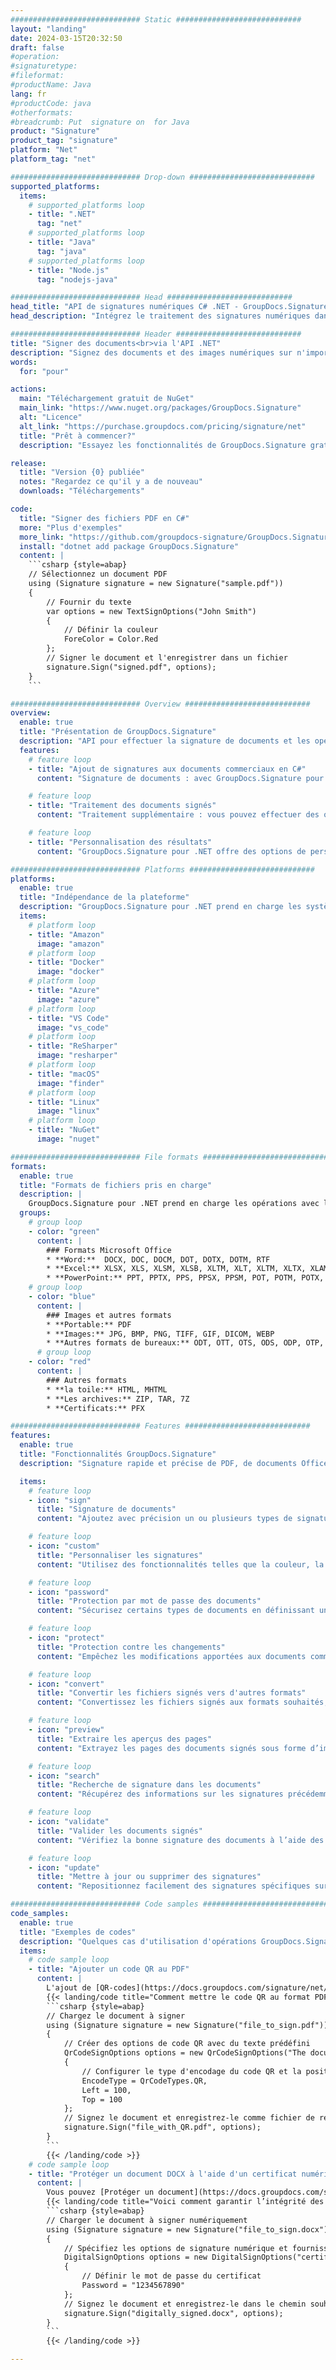 ```yaml
---
############################# Static ############################
layout: "landing"
date: 2024-03-15T20:32:50
draft: false
#operation: 
#signaturetype: 
#fileformat: 
#productName: Java
lang: fr
#productCode: java
#otherformats: 
#breadcrumb: Put  signature on  for Java
product: "Signature"
product_tag: "signature"
platform: "Net"
platform_tag: "net"

############################# Drop-down ############################
supported_platforms:
  items:
    # supported_platforms loop
    - title: ".NET"
      tag: "net"
    # supported_platforms loop
    - title: "Java"
      tag: "java"
    # supported_platforms loop
    - title: "Node.js"
      tag: "nodejs-java"

############################# Head ############################
head_title: "API de signatures numériques C# .NET - GroupDocs.Signature"
head_description: "Intégrez le traitement des signatures numériques dans vos applications .NET à l'aide de GroupDocs.Signature. Sécurisez vos fichiers avec des signatures rapidement et efficacement."

############################# Header ############################
title: "Signer des documents<br>via l'API .NET"
description: "Signez des documents et des images numériques sur n'importe quelle plate-forme à l'aide de nos API flexibles et de nos solutions basées sur des applications pour les programmeurs et les utilisateurs finaux."
words:
  for: "pour"

actions:
  main: "Téléchargement gratuit de NuGet"
  main_link: "https://www.nuget.org/packages/GroupDocs.Signature"
  alt: "Licence"
  alt_link: "https://purchase.groupdocs.com/pricing/signature/net"
  title: "Prêt à commencer?"
  description: "Essayez les fonctionnalités de GroupDocs.Signature gratuitement ou demandez une licence"

release:
  title: "Version {0} publiée"
  notes: "Regardez ce qu'il y a de nouveau"
  downloads: "Téléchargements"

code:
  title: "Signer des fichiers PDF en C#"
  more: "Plus d'exemples"
  more_link: "https://github.com/groupdocs-signature/GroupDocs.Signature-for-.NET"
  install: "dotnet add package GroupDocs.Signature"
  content: |
    ```csharp {style=abap}   
    // Sélectionnez un document PDF
    using (Signature signature = new Signature("sample.pdf"))
    {
        // Fournir du texte
        var options = new TextSignOptions("John Smith")
        {
            // Définir la couleur
            ForeColor = Color.Red
        };
        // Signer le document et l'enregistrer dans un fichier
        signature.Sign("signed.pdf", options);
    }
    ```

############################# Overview ############################
overview:
  enable: true
  title: "Présentation de GroupDocs.Signature"
  description: "API pour effectuer la signature de documents et les opérations associées dans les applications .NET"
  features:
    # feature loop
    - title: "Ajout de signatures aux documents commerciaux en C#"
      content: "Signature de documents : avec GroupDocs.Signature pour .NET, vous pouvez ajouter différents types de signatures, telles que du texte, des images, des codes-barres et des certificats numériques, aux documents PDF et Office. Cette API vous permet de signer vos documents avec presque n'importe quel type de données, y compris les métadonnées cachées."

    # feature loop
    - title: "Traitement des documents signés"
      content: "Traitement supplémentaire : vous pouvez effectuer des opérations puissantes sur des documents signés à l'aide de GroupDocs.Signature. Cela inclut la recherche de signatures existantes dans les documents commerciaux et leur vérification à l'aide de critères spécifiques. De plus, vous pouvez récupérer des informations sur le document et prévisualiser les pages via cette API .NET."

    # feature loop
    - title: "Personnalisation des résultats"
      content: "GroupDocs.Signature pour .NET offre des options de personnalisation étendues. Vous pouvez positionner avec précision les signatures n'importe où sur une page de document et ajuster leur apparence à l'aide de divers paramètres. De plus, cette API prend en charge l'enregistrement des documents traités dans un large éventail de formats pris en charge."

############################# Platforms ############################
platforms:
  enable: true
  title: "Indépendance de la plateforme"
  description: "GroupDocs.Signature pour .NET prend en charge les systèmes d'exploitation, frameworks et gestionnaires de packages suivants"
  items:
    # platform loop
    - title: "Amazon"
      image: "amazon"
    # platform loop
    - title: "Docker"
      image: "docker"
    # platform loop
    - title: "Azure"
      image: "azure"
    # platform loop
    - title: "VS Code"
      image: "vs_code"
    # platform loop
    - title: "ReSharper"
      image: "resharper"
    # platform loop
    - title: "macOS"
      image: "finder"
    # platform loop
    - title: "Linux"
      image: "linux"
    # platform loop
    - title: "NuGet"
      image: "nuget"

############################# File formats ############################
formats:
  enable: true
  title: "Formats de fichiers pris en charge"
  description: |
    GroupDocs.Signature pour .NET prend en charge les opérations avec les [formats de fichiers](https://docs.groupdocs.com/signature/net/supported-document-formats/) suivants.
  groups:
    # group loop
    - color: "green"
      content: |
        ### Formats Microsoft Office
        * **Word:**  DOCX, DOC, DOCM, DOT, DOTX, DOTM, RTF
        * **Excel:** XLSX, XLS, XLSM, XLSB, XLTM, XLT, XLTM, XLTX, XLAM, SXC, SpreadsheetML
        * **PowerPoint:** PPT, PPTX, PPS, PPSX, PPSM, POT, POTM, POTX, PPTM
    # group loop
    - color: "blue"
      content: |
        ### Images et autres formats
        * **Portable:** PDF
        * **Images:** JPG, BMP, PNG, TIFF, GIF, DICOM, WEBP
        * **Autres formats de bureaux:** ODT, OTT, OTS, ODS, ODP, OTP, ODG
      # group loop
    - color: "red"
      content: |
        ### Autres formats
        * **la toile:** HTML, MHTML
        * **Les archives:** ZIP, TAR, 7Z
        * **Certificats:** PFX

############################# Features ############################
features:
  enable: true
  title: "Fonctionnalités GroupDocs.Signature"
  description: "Signature rapide et précise de PDF, de documents Office et d'images"

  items:
    # feature loop
    - icon: "sign"
      title: "Signature de documents"
      content: "Ajoutez avec précision un ou plusieurs types de signatures pris en charge à n’importe quelle position spécifiée sur les documents commerciaux."

    # feature loop
    - icon: "custom"
      title: "Personnaliser les signatures"
      content: "Utilisez des fonctionnalités telles que la couleur, la police, la bordure, la rotation, etc., pour configurer l'apparence des signatures."

    # feature loop
    - icon: "password"
      title: "Protection par mot de passe des documents"
      content: "Sécurisez certains types de documents en définissant un mot de passe après la signature."

    # feature loop
    - icon: "protect"
      title: "Protection contre les changements"
      content: "Empêchez les modifications apportées aux documents commerciaux importants après avoir apposé une signature avec un certificat numérique."

    # feature loop
    - icon: "convert"
      title: "Convertir les fichiers signés vers d'autres formats"
      content: "Convertissez les fichiers signés aux formats souhaités, par exemple en enregistrant un document Word au format PDF."

    # feature loop
    - icon: "preview"
      title: "Extraire les aperçus des pages"
      content: "Extrayez les pages des documents signés sous forme d’images individuelles pour un traitement ultérieur."

    # feature loop
    - icon: "search"
      title: "Recherche de signature dans les documents"
      content: "Récupérez des informations sur les signatures précédemment ajoutées dans des documents spécifiques."

    # feature loop
    - icon: "validate"
      title: "Valider les documents signés"
      content: "Vérifiez la bonne signature des documents à l’aide des fonctionnalités de validation."

    # feature loop
    - icon: "update"
      title: "Mettre à jour ou supprimer des signatures"
      content: "Repositionnez facilement des signatures spécifiques sur une page, modifiez leur texte ou supprimez-les sans aucun problème."

############################# Code samples ############################
code_samples:
  enable: true
  title: "Exemples de codes"
  description: "Quelques cas d'utilisation d'opérations GroupDocs.Signature typiques pour .NET"
  items:
    # code sample loop
    - title: "Ajouter un code QR au PDF"
      content: |
        L'ajout de [QR-codes](https://docs.groupdocs.com/signature/net/esign-document-with-qr-code-signature/) à des pages spécifiques de documents PDF peut améliorer les processus métier. Vous trouverez ci-dessous un exemple de la façon d'ajouter un code QR à l'aide de GroupDocs.Signature.
        {{< landing/code title="Comment mettre le code QR au format PDF.">}}
        ```csharp {style=abap}
        // Chargez le document à signer
        using (Signature signature = new Signature("file_to_sign.pdf"))
        {
            // Créer des options de code QR avec du texte prédéfini
            QrCodeSignOptions options = new QrCodeSignOptions("The document is approved by John Smith")
            {
                // Configurer le type d'encodage du code QR et la position sur la page
                EncodeType = QrCodeTypes.QR,
                Left = 100,
                Top = 100
            };
            // Signez le document et enregistrez-le comme fichier de résultat
            signature.Sign("file_with_QR.pdf", options);
        }
        ```
        {{< /landing/code >}}
    # code sample loop
    - title: "Protéger un document DOCX à l'aide d'un certificat numérique"
      content: |
        Vous pouvez [Protéger un document](https://docs.groupdocs.com/signature/net/esign-document-with-digital-signature/) en utilisant des signatures personnelles ou d'entreprise stockées sous forme de certificats numériques. Ces documents protégés ne peuvent être modifiés sans invalider la signature.
        {{< landing/code title="Voici comment garantir l’intégrité des documents.">}}
        ```csharp {style=abap}   
        // Charger le document à signer numériquement
        using (Signature signature = new Signature("file_to_sign.docx"))
        {
            // Spécifiez les options de signature numérique et fournissez le chemin d'accès au fichier de certificat
            DigitalSignOptions options = new DigitalSignOptions("certificate.pfx")
            {
                // Définir le mot de passe du certificat
                Password = "1234567890"
            };
            // Signez le document et enregistrez-le dans le chemin souhaité
            signature.Sign("digitally_signed.docx", options);
        }
        ```
        {{< /landing/code >}}

---
```

